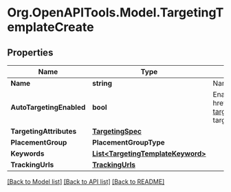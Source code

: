 # Org.OpenAPITools.Model.TargetingTemplateCreate

## Properties

Name | Type | Description | Notes
------------ | ------------- | ------------- | -------------
**Name** | **string** | Name of targeting template. | 
**AutoTargetingEnabled** | **bool** | Enable auto-targeting for ad group. Also known as &lt;a href&#x3D;\&quot;https://help.pinterest.com/en/business/article/expanded-targeting\&quot; target&#x3D;\&quot;_blank\&quot;&gt;\&quot;expanded targeting\&quot;&lt;/a&gt;. | [optional] [default to true]
**TargetingAttributes** | [**TargetingSpec**](TargetingSpec.md) |  | 
**PlacementGroup** | **PlacementGroupType** |  | [optional] 
**Keywords** | [**List&lt;TargetingTemplateKeyword&gt;**](TargetingTemplateKeyword.md) |  | [optional] 
**TrackingUrls** | [**TrackingUrls**](TrackingUrls.md) |  | [optional] 

[[Back to Model list]](../README.md#documentation-for-models) [[Back to API list]](../README.md#documentation-for-api-endpoints) [[Back to README]](../README.md)

